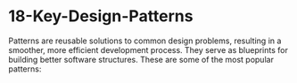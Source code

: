 # 18-Key-Design-Patterns
Patterns are reusable solutions to common design problems, resulting in a smoother, more efficient development process. They serve as blueprints for building better software structures. These are some of the most popular patterns:

